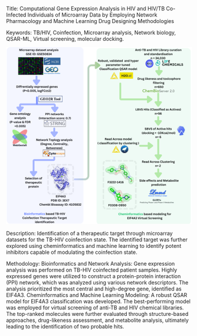 Title: Computational Gene Expression Analysis in HIV and HIV/TB Co-Infected Individuals of Microarray Data by Employing Network Pharmacology and Machine Learning Drug Designing Methodologies

Keywords: TB/HIV, Coinfection, Microarray analysis, Network biology, QSAR-ML, Virtual screening, molecular docking.

![Graphical Abstract](./Graphical%20abstract.png)

Description:
Identification of a therapeutic target through microarray datasets for the TB-HIV coinfection state. The identified target was further explored using cheminformatics and machine learning to identify potent inhibitors capable of modulating the coinfection state.

Methodology:
Bioinformatics and Network Analysis:
Gene expression analysis was performed on TB-HIV coinfected patient samples. Highly expressed genes were utilized to construct a protein-protein interaction (PPI) network, which was analyzed using various network descriptors. The analysis prioritized the most central and high-degree gene, identified as EIF4A3.
Cheminformatics and Machine Learning Modeling:
A robust QSAR model for EIF4A3 classification was developed. The best-performing model was employed for virtual screening of anti-TB and HIV chemical libraries. The top-ranked molecules were further evaluated through structure-based approaches, drug-likeness assessment, and metabolite analysis, ultimately leading to the identification of two probable hits.
